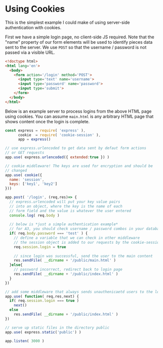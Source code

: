 # Using Cookies

This is the simplest example I could make of using server-side authentication with cookies.

First we have a simple login page, no client-side JS required. Note that the "name" property of our form elements will be used to identify pieces data sent to the server. We use `POST` so that the username / password is not passed via a visible URL.

```html
<!doctype html>
<html lang='en'>
  <body>
    <form action='/login' method='POST'>
      <input type='text' name='username'>
      <input type='password' name='password'>
      <input type='submit'>
    </form>
  </body>
</html>
```

Below is an example server to process logins from the above HTML page using cookies. You can assume `main.html`
is any arbitrary HTML page that shows content once the login is complete.

```js
const express = require( 'express' ),
      cookie  = require( 'cookie-session' ),
      app = express()

// use express.urlencoded to get data sent by defaut form actions
// or GET requests
app.use( express.urlencoded({ extended:true }) )

// cookie middleware! The keys are used for encryption and should be
// changed
app.use( cookie({
  name: 'session',
  keys: ['key1', 'key2']
}))

app.post( '/login', (req,res)=> {
  // express.urlencoded will put your key value pairs 
  // into an object, where the key is the name of each
  // form field and the value is whatever the user entered
  console.log( req.body )
  
  // below is *just a simple authentication example* 
  // for A3, you should check username / password combos in your database
  if( req.body.password === 'test' ) {
    // define a variable that we can check in other middleware
    // the session object is added to our requests by the cookie-session middleware
    req.session.login = true
    
    // since login was successful, send the user to the main content
    res.sendFile( __dirname + '/public/main.html' )
  }else{
    // password incorrect, redirect back to login page
    res.sendFile( __dirname + '/public/index.html' )
  }
})

// add some middleware that always sends unauthenicaetd users to the login page
app.use( function( req,res,next) {
  if( req.session.login === true )
    next()
  else
    res.sendFile( __dirname + '/public/index.html' )
})

// serve up static files in the directory public
app.use( express.static('public') )

app.listen( 3000 )
```
